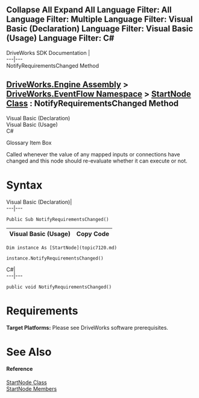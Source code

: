 Collapse All Expand All Language Filter: All  Language Filter: Multiple  Language Filter: Visual Basic (Declaration) Language Filter: Visual Basic (Usage) Language Filter: C#  
---  
DriveWorks SDK Documentation  |   
---|---  
NotifyRequirementsChanged Method   
  
[DriveWorks.Engine Assembly](topic2156.md) > [DriveWorks.EventFlow Namespace](topic6871.md) > [StartNode Class](topic7120.md) : NotifyRequirementsChanged Method  
---  
  
Visual Basic (Declaration)    
Visual Basic (Usage)    
C# 

Glossary Item Box

Called whenever the value of any mapped inputs or connections have changed and this node should re-evaluate whether it can execute or not. 

# Syntax

Visual Basic (Declaration)|   
---|---  
      
    
    Public Sub NotifyRequirementsChanged()   
  
Visual Basic (Usage)| Copy Code  
---|---  
      
    
    Dim instance As [StartNode](topic7120.md)
     
    instance.NotifyRequirementsChanged()  
  
C#|   
---|---  
      
    
    public void NotifyRequirementsChanged()  
  
# Requirements

**Target Platforms:** Please see DriveWorks software prerequisites.

# See Also

#### Reference

[StartNode Class](topic7120.md)   
[StartNode Members](topic7121.md)


